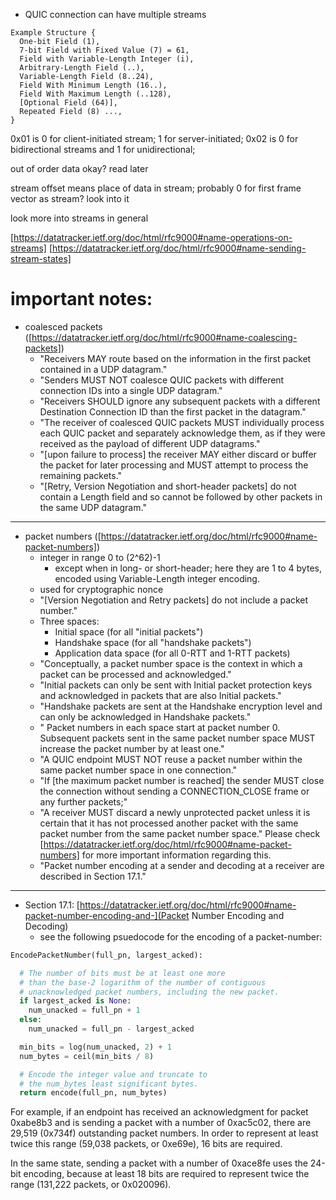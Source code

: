 - QUIC connection can have multiple streams

```
Example Structure {
  One-bit Field (1),
  7-bit Field with Fixed Value (7) = 61,
  Field with Variable-Length Integer (i),
  Arbitrary-Length Field (..),
  Variable-Length Field (8..24),
  Field With Minimum Length (16..),
  Field With Maximum Length (..128),
  [Optional Field (64)],
  Repeated Field (8) ...,
}
```

0x01 is 0 for client-initiated stream; 1 for server-initiated;
0x02 is 0 for bidirectional streams and 1 for unidirectional;

out of order data okay? read later

stream offset means place of data in stream; probably 0 for first frame
vector as stream? look into it

look more into streams in general

[https://datatracker.ietf.org/doc/html/rfc9000#name-operations-on-streams]
[https://datatracker.ietf.org/doc/html/rfc9000#name-sending-stream-states]

# important notes:
- coalesced packets ([https://datatracker.ietf.org/doc/html/rfc9000#name-coalescing-packets])
  - "Receivers MAY route based on the information in the first packet contained in a UDP datagram."
  - "Senders MUST NOT coalesce QUIC packets with different connection IDs into a single UDP datagram."
  - "Receivers SHOULD ignore any subsequent packets with a different Destination Connection ID than the first packet in the datagram."
  - "The receiver of coalesced QUIC packets MUST individually process each QUIC packet and separately acknowledge them, as if they were received as the payload of different UDP datagrams."
  - "\[upon failure to process\] the receiver MAY either discard or buffer the packet for later processing and MUST attempt to process the remaining packets."
  - "\[Retry, Version Negotiation and short-header packets\] do not contain a Length field and so cannot be followed by other packets in the same UDP datagram."
---
- packet numbers ([https://datatracker.ietf.org/doc/html/rfc9000#name-packet-numbers])
  - integer in range 0 to (2^62)-1
    - except when in long- or short-header; here they are 1 to 4 bytes, encoded using Variable-Length integer encoding.
  - used for cryptographic nonce
  - "\[Version Negotiation and Retry packets\] do not include a packet number."
  - Three spaces:
    - Initial space           (for all "initial packets")
    - Handshake space         (for all "handshake packets")
    - Application data space  (for all 0-RTT and 1-RTT packets)
  - "Conceptually, a packet number space is the context in which a packet can be processed and acknowledged."
  - "Initial packets can only be sent with Initial packet protection keys and acknowledged in packets that are also Initial packets."
  - "Handshake packets are sent at the Handshake encryption level and can only be acknowledged in Handshake packets."
  - " Packet numbers in each space start at packet number 0. Subsequent packets sent in the same packet number space MUST increase the packet number by at least one."
  - "A QUIC endpoint MUST NOT reuse a packet number within the same packet number space in one connection."
  - "If \[the maximum packet number is reached\] the sender MUST close the connection without sending a CONNECTION_CLOSE frame or any further packets;"
  - "A receiver MUST discard a newly unprotected packet unless it is certain that it has not processed another packet with the same packet number from the same packet number space." Please check [https://datatracker.ietf.org/doc/html/rfc9000#name-packet-numbers] for more important information regarding this.
  - "Packet number encoding at a sender and decoding at a receiver are described in Section 17.1."
---
- Section 17.1: [https://datatracker.ietf.org/doc/html/rfc9000#name-packet-number-encoding-and-](Packet Number Encoding and Decoding)
  - see the following psuedocode for the encoding of a packet-number:
```python
EncodePacketNumber(full_pn, largest_acked):

  # The number of bits must be at least one more
  # than the base-2 logarithm of the number of contiguous
  # unacknowledged packet numbers, including the new packet.
  if largest_acked is None:
    num_unacked = full_pn + 1
  else:
    num_unacked = full_pn - largest_acked

  min_bits = log(num_unacked, 2) + 1
  num_bytes = ceil(min_bits / 8)

  # Encode the integer value and truncate to
  # the num_bytes least significant bytes.
  return encode(full_pn, num_bytes)
```
For example, if an endpoint has received an acknowledgment for packet 0xabe8b3 and is sending a packet with a number of 0xac5c02, there are 29,519 (0x734f) outstanding packet numbers. In order to represent at least twice this range (59,038 packets, or 0xe69e), 16 bits are required.

In the same state, sending a packet with a number of 0xace8fe uses the 24-bit encoding, because at least 18 bits are required to represent twice the range (131,222 packets, or 0x020096).

